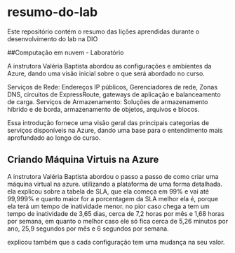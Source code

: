 # resumo-do-lab
Este repositório contém o resumo das lições aprendidas durante o desenvolvimento do lab na DIO

##Computação em nuvem - Laboratório

A instrutora Valéria Baptista abordou as configurações e ambientes da Azure, dando uma visão inicial sobre o que será abordado no curso. 

Serviços de Rede: Endereços IP públicos, Gerenciadores de rede, Zonas DNS, circuitos de ExpressRoute, gateways de aplicação e balanceamento de carga.
Serviços de Armazenamento: Soluções de armazenamento híbrido e de borda, armazenamento de objetos, arquivos e blocos.

Essa introdução fornece uma visão geral das principais categorias de serviços disponíveis na Azure, dando uma base para o entendimento mais aprofundado ao longo do curso.


## Criando Máquina Virtuis na Azure

A instrutora Valéria Baptista abordou o passo a passo de como criar uma máquina virtual na azure. utilizando a plataforma de uma forma detalhada. 
ela explicou sobre a tabela de SLA, que ela começa em 99% e vai até 99,999% e quanto maior for a porcentagem da SLA melhor ela é, porque ela terá um tempo de inatividade menor.
no pior caso chega a tem um tempo de inatividade de 3,65 dias, cerca de 7,2 horas por mês e 1,68 horas por semana, em quanto o melhor caso ele só fica cerca de 5,26 minutos por ano, 25,9 segundos por mês e 6 segundos por semana.

explicou também que a cada configuração tem uma mudança na seu valor. 
